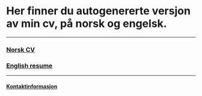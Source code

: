 ﻿# Her finner du autogenererte versjon av min cv, på norsk og engelsk.

***

###  [Norsk CV](https://harrysolsem.github.io/MyCV/cv.html)
###  [English resume](https://harrysolsem.github.io/MyCV/resume.html)

***

#### [Kontaktinformasjon](https://harrysolsem.github.io/MyCV/contact.html)